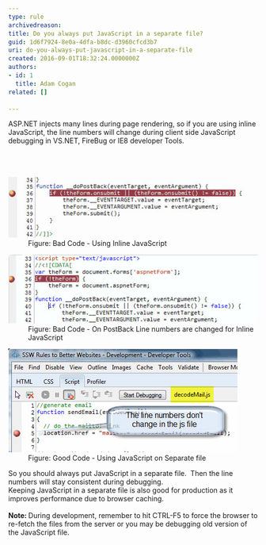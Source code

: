 ```yaml
---
type: rule
archivedreason: 
title: Do you always put JavaScript in a separate file?
guid: 1d6f7924-8e0a-4dfa-b8dc-d3960cfcd3b7
uri: do-you-always-put-javascript-in-a-separate-file
created: 2016-09-01T18:32:24.0000000Z
authors:
- id: 1
  title: Adam Cogan
related: []

---
```



ASP.NET injects many lines during page rendering, so if you are using inline JavaScript, the line numbers will change during client side JavaScript debugging in VS.NET, FireBug or IE8 developer Tools.<br>​​​<br>
<br><excerpt class='endintro'></excerpt><br>
<dl class="badImage"><dt><img src="JavaScriptBad1.jpg" alt="JavaScriptBad1.jpg" /></dt><dd>Figure: Bad Code - Using Inline JavaScript</dd></dl><dl class="badImage"><dt><img src="JavaScriptBad.jpg" alt="JavaScriptBad.jpg" /></dt><dd>Figure: Bad Code - On PostBack Line numbers are changed for Inline JavaScript</dd></dl><dl class="goodImage"><dt><img src="JavaScriptGood.jpg" alt="JavaScriptGood.jpg" /></dt><dd>Figure: Good Code - Using JavaScript on Separate file ​<br></dd></dl><p>So you should always put JavaScript in a separate file.  Then the line numbers will stay consistent during debugging. <br>Keeping JavaScript in a separate file is also good for production as it improves performance due to browser caching. <br><br><b>Note: </b>During development, remember to hit CTRL-F5 to force the browser to re-fetch the files from the server or you may be debugging old version of the JavaScript file.</p>


